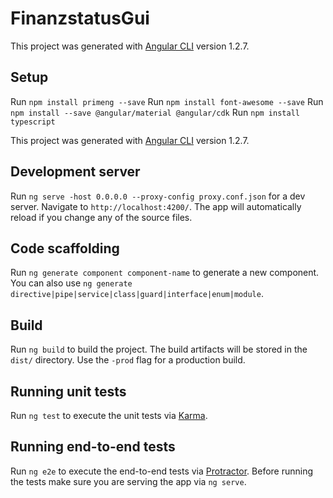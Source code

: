 # FinanzstatusGui

This project was generated with [Angular CLI](https://github.com/angular/angular-cli) version 1.2.7.

## Setup
Run `npm install primeng --save`
Run `npm install font-awesome --save`
Run `npm install --save @angular/material @angular/cdk`
Run `npm install typescript`

This project was generated with [Angular CLI](https://github.com/angular/angular-cli) version 1.2.7.

## Development server

Run `ng serve -host 0.0.0.0 --proxy-config proxy.conf.json` for a dev server. Navigate to `http://localhost:4200/`. The app will automatically reload if you change any of the source files.

## Code scaffolding

Run `ng generate component component-name` to generate a new component. You can also use `ng generate directive|pipe|service|class|guard|interface|enum|module`.

## Build

Run `ng build` to build the project. The build artifacts will be stored in the `dist/` directory. Use the `-prod` flag for a production build.

## Running unit tests

Run `ng test` to execute the unit tests via [Karma](https://karma-runner.github.io).

## Running end-to-end tests

Run `ng e2e` to execute the end-to-end tests via [Protractor](http://www.protractortest.org/).
Before running the tests make sure you are serving the app via `ng serve`.

